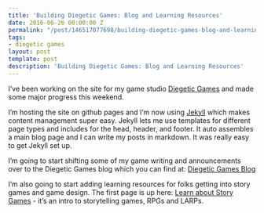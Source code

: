 ```yaml
---
title: 'Building Diegetic Games: Blog and Learning Resources'
date: 2016-06-26 00:00:00 Z
permalink: "/post/146517077698/building-diegetic-games-blog-and-learning"
tags:
- diegetic games
layout: post
template: post
description: 'Building Diegetic Games: Blog and Learning Resources'
---
```


<p>I’ve been working on the site for my game studio <a href="diegeticgames.com">Diegetic Games</a>&nbsp;and made some major progress this weekend.</p><p>I’m hosting the site on github pages and I’m now using <a href="https://jekyllrb.com/">Jekyll</a> which makes content management super easy. Jekyll lets me use templates for different page types and includes for the head, header, and footer. It auto assembles a main blog page and I can write my posts in markdown. It was really easy to get Jekyll set up.</p><p>I’m going to start shifting some of my game writing and announcements over to the Diegetic Games blog which you can find at:&nbsp;<a href="http://diegeticgames.com/blog/">Diegetic Games Blog</a></p><p>I’m also going to start adding learning resources for folks getting into story games and game design. The first page is up here:&nbsp;<a href="http://diegeticgames.com/learn/">Learn about Story Games</a>&nbsp;- it’s an intro to storytelling games, RPGs and LARPs.</p>